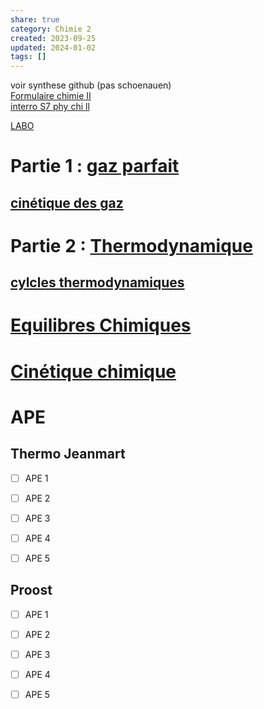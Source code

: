 ```yaml
---  
share: true  
category: Chimie 2  
created: 2023-09-25  
updated: 2024-01-02  
tags: []  
---  
```

  
voir synthese github (pas schoenauen)  
[Formulaire chimie II](Formulaire%20chimie%20II.md)  
[interro S7 phy chi ll](interro%20S7%20phy%20chi%20ll.md)  
  
[LABO](LABO.md)  
  
# Partie 1 : [gaz parfait](gaz%20parfait.md)  
## [cinétique des gaz](cin%C3%A9tique%20des%20gaz.md)  
  
# Partie 2 : [Thermodynamique](Thermodynamique.md)  
## [cylcles thermodynamiques](cylcles%20thermodynamiques.md)  
  
# [Equilibres Chimiques](Equilibres%20Chimiques.md)  
  
# [Cinétique chimique](Cin%C3%A9tique%20chimique.md)  
  
  
# APE  
## Thermo Jeanmart  
  
- [ ] APE 1  
  
- [ ] APE 2  
  
- [ ] APE 3  
  
- [ ] APE 4  
  
- [ ] APE 5  
## Proost  
  
- [ ] APE 1  
  
- [ ] APE 2  
  
- [ ] APE 3  
  
- [ ] APE 4  
  
- [ ] APE 5  
